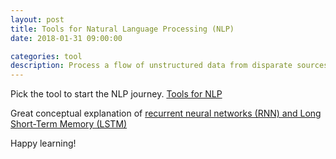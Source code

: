 ```yaml
---
layout: post
title: Tools for Natural Language Processing (NLP)
date: 2018-01-31 09:00:00

categories: tool
description: Process a flow of unstructured data from disparate sources
---
```


Pick the tool to start the NLP journey. [Tools for NLP](https://towardsdatascience.com/5-heroic-tools-for-natural-language-processing-7f3c1f8fc9f0)  

Great conceptual explanation of [recurrent neural networks (RNN) and Long Short-Term Memory (LSTM)](https://www.youtube.com/watch?v=WCUNPb-5EYI)


Happy learning! 

